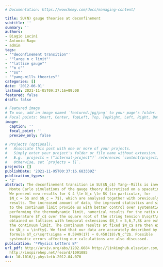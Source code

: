 ```yaml
---
# Documentation: https://wowchemy.com/docs/managing-content/

title: SU(N) gauge theories at deconfinement
subtitle: ''
summary: ''
authors:
- Biagio Lucini
- Antonio Rago
- admin
tags:
- '"deconfinement transition"'
- '"large n c limit"'
- '"lattice gauge"'
- '"n c"'
- '"su"'
- '"yang-mills theories"'
categories: []
date: '2012-06-01'
lastmod: 2021-11-05T09:37:16+09:00
featured: false
draft: false

# Featured image
# To use, add an image named `featured.jpg/png` to your page's folder.
# Focal points: Smart, Center, TopLeft, Top, TopRight, Left, Right, BottomLeft, Bottom, BottomRight.
image:
  caption: ''
  focal_point: ''
  preview_only: false

# Projects (optional).
#   Associate this post with one or more of your projects.
#   Simply enter your project's folder or file name without extension.
#   E.g. `projects = ["internal-project"]` references `content/project/deep-learning/index.md`.
#   Otherwise, set `projects = []`.
projects: []
publishDate: '2021-11-05T00:37:16.683339Z'
publication_types:
- '2'
abstract: The deconfinement transition in SU($N_c$) Yang--Mills is investigated by
  Monte Carlo simulations of the gauge theory discretized on a spacetime lattice.
  We present new results for $ 4 \le N_c \le 8$ (in particular, for
  $N_c = 5$ and $N_c = 7$), which are analysed together with previously published
  results. The increased amount of data, the improved statistics and simulations closer
  to the continuum limit provide us with better control over systematic errors. After
  performing the thermodynamic limit, numerical results for the ratio of the critical
  temperature $T_c$ over the square root of the string tension $\sqrt\sigma$
  obtained on lattices with temporal extensions $N_t = 5,6,7,8$ are extrapolated to
  the continuum limit. The continuum results at fixed $N_c$ are then extrapolated
  to $N_c = \infty$. We find that our data are accurately described by the
  formula $T_c/\sqrt\sigma = 0.5949(17) + 0.458(18)/N_c^2$. Possible
  systematic errors affecting our calculations are also discussed.
publication: '*Physics Letters B*'
url_pdf: http://arxiv.org/abs/1202.6684 http://linkinghub.elsevier.com/retrieve/pii/S0370269312004996
  http://inspirehep.net/record/1091085
doi: 10.1016/j.physletb.2012.04.070
---
```

